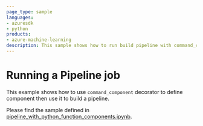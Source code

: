 ```yaml
---
page_type: sample
languages:
- azuresdk
- python
products:
- azure-machine-learning
description: This sample shows how to run build pipeline with command_component decorator.
---
```


# Running a Pipeline job
This example shows how to use `command_component` decorator to define component then use it to build a pipeline.

Please find the sample defined in [pipeline_with_python_function_components.ipynb](pipeline_with_python_function_components.ipynb).